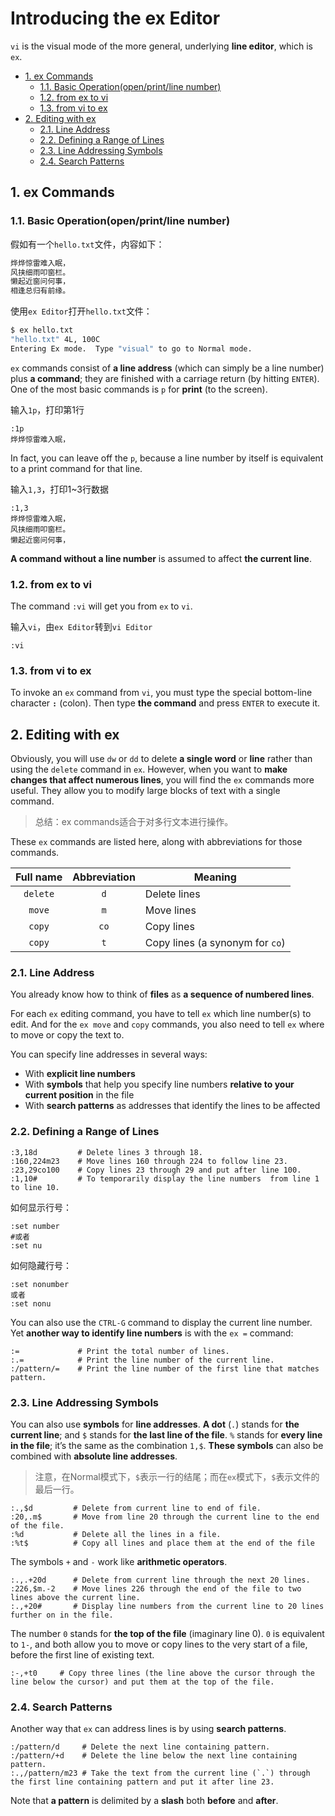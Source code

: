 # Introducing the ex Editor

`vi` is the visual mode of the more general, underlying **line editor**, which is `ex`.

<!-- TOC -->

- [1. ex Commands](#1-ex-commands)
  - [1.1. Basic Operation(open/print/line number)](#11-basic-operationopenprintline-number)
  - [1.2. from ex to vi](#12-from-ex-to-vi)
  - [1.3. from vi to ex](#13-from-vi-to-ex)
- [2. Editing with ex](#2-editing-with-ex)
  - [2.1. Line Address](#21-line-address)
  - [2.2. Defining a Range of Lines](#22-defining-a-range-of-lines)
  - [2.3. Line Addressing Symbols](#23-line-addressing-symbols)
  - [2.4. Search Patterns](#24-search-patterns)

<!-- /TOC -->

## 1. ex Commands

### 1.1. Basic Operation(open/print/line number)

假如有一个`hello.txt`文件，内容如下：

```txt
烨烨惊雷难入眠，
风挟细雨叩窗栏。
懒起近窗问何事，
相逢总归有前缘。
```

使用`ex Editor`打开`hello.txt`文件：

```bash
$ ex hello.txt
"hello.txt" 4L, 100C
Entering Ex mode.  Type "visual" to go to Normal mode.
```

`ex` commands consist of **a line address** (which can simply be a line number) plus **a command**; they are finished with a carriage return (by hitting `ENTER`). One of the most basic commands is `p` for **print** (to the screen). 

输入`1p`，打印第1行

```vim
:1p
烨烨惊雷难入眠，
```

In fact, you can leave off the `p`, because a line number by itself is equivalent to a print command for that line.

输入`1,3`，打印1~3行数据

```vim
:1,3
烨烨惊雷难入眠，
风挟细雨叩窗栏。
懒起近窗问何事，
```

**A command without a line number** is assumed to affect **the current line**.

### 1.2. from ex to vi

The command `:vi` will get you from `ex` to `vi`.

输入`vi`，由`ex Editor`转到`vi Editor`

```vim
:vi
```

### 1.3. from vi to ex

To invoke an `ex` command from `vi`, you must type the special bottom-line character **`:`** (colon). Then type **the command** and press `ENTER` to execute it.

## 2. Editing with ex

Obviously, you will use `dw` or `dd` to delete **a single word** or **line** rather than using the `delete` command in `ex`. However, when you want to **make changes that affect numerous lines**, you will find the `ex` commands more useful. They allow you to modify large blocks of text with a single command.

> 总结：ex commands适合于对多行文本进行操作。

These `ex` commands are listed here, along with abbreviations for those commands.

| Full name | Abbreviation | Meaning |
|:---------:|:------------:|---------|
| `delete` | `d` | Delete lines |
| `move` | `m` | Move lines |
| `copy` | `co` | Copy lines |
| `copy` | `t` | Copy lines (a synonym for `co`) |

### 2.1. Line Address

You already know how to think of **files** as **a sequence of numbered lines**.

For each `ex` editing command, you have to tell `ex` which line number(s) to edit. And for the `ex move` and `copy` commands, you also need to tell `ex` where to move or copy the text to.

You can specify line addresses in several ways:

- With **explicit line numbers**
- With **symbols** that help you specify line numbers **relative to your current position** in the file
- With **search patterns** as addresses that identify the lines to be affected

### 2.2. Defining a Range of Lines

```vim
:3,18d         # Delete lines 3 through 18.
:160,224m23    # Move lines 160 through 224 to follow line 23.
:23,29co100    # Copy lines 23 through 29 and put after line 100.
:1,10#         # To temporarily display the line numbers  from line 1 to line 10.
```

如何显示行号：

```vim
:set number
#或者
:set nu
```

如何隐藏行号：

```vim
:set nonumber
或者
:set nonu
```

You can also use the `CTRL-G` command to display the current line number.
Yet **another way to identify line numbers** is with the `ex =` command:

```vim
:=             # Print the total number of lines.
:.=            # Print the line number of the current line.
:/pattern/=    # Print the line number of the first line that matches pattern.
```

### 2.3. Line Addressing Symbols

You can also use **symbols** for **line addresses**. **A dot** (`.`) stands for **the current line**; and `$` stands for **the last line of the file**. `%` stands for **every line in the file**; it’s the same as the combination `1,$`. **These symbols** can also be combined with **absolute line addresses**.

> 注意，在Normal模式下，`$`表示一行的结尾；而在`ex`模式下，`$`表示文件的最后一行。

```vim
:.,$d         # Delete from current line to end of file.
:20,.m$       # Move from line 20 through the current line to the end of the file.
:%d           # Delete all the lines in a file.
:%t$          # Copy all lines and place them at the end of the file
```

The symbols `+` and `-` work like **arithmetic operators**.

```vim
:.,.+20d      # Delete from current line through the next 20 lines.
:226,$m.-2    # Move lines 226 through the end of the file to two lines above the current line.
:.,+20#       # Display line numbers from the current line to 20 lines further on in the file.
```

The number `0` stands for **the top of the file** (imaginary line 0). `0` is equivalent to `1-`, and both allow you to move or copy lines to the very start of a file, before the first line of existing text.

```vim
:-,+t0     # Copy three lines (the line above the cursor through the line below the cursor) and put them at the top of the file.
```

### 2.4. Search Patterns

Another way that `ex` can address lines is by using **search patterns**.

```vim
:/pattern/d     # Delete the next line containing pattern.
:/pattern/+d    # Delete the line below the next line containing pattern.
:.,/pattern/m23 # Take the text from the current line (`.`) through the first line containing pattern and put it after line 23.
```

Note that **a pattern** is delimited by a **slash** both **before** and **after**.


